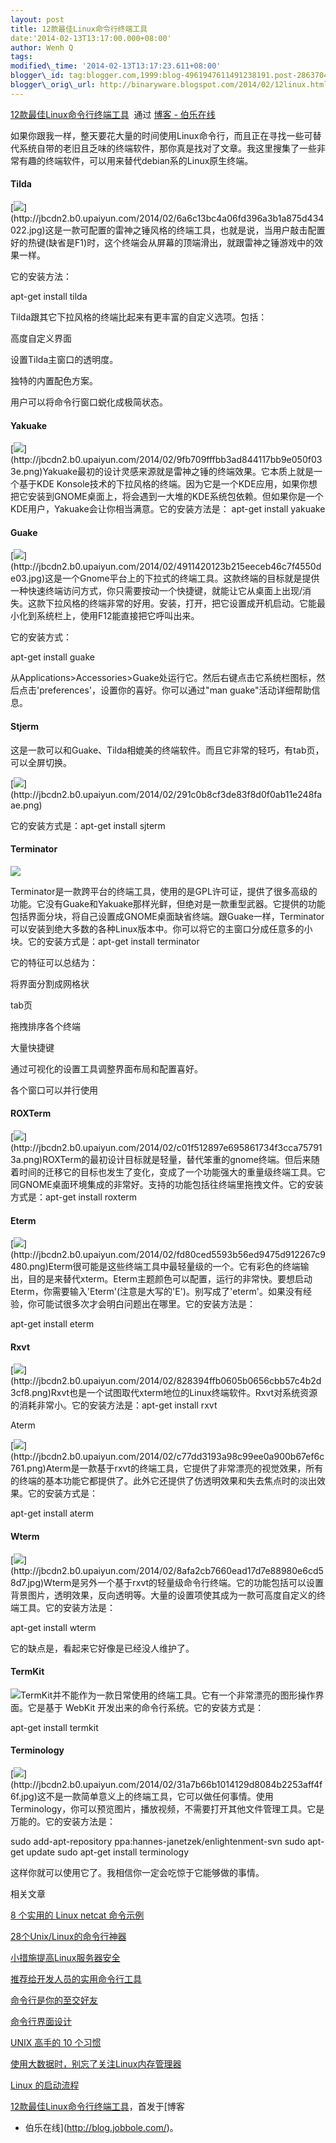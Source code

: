 ```yaml
--- 
layout: post 
title: 12款最佳Linux命令行终端工具 
date:'2014-02-13T13:17:00.000+08:00' 
author: Wenh Q
tags:
modified\_time: '2014-02-13T13:17:23.611+08:00' 
blogger\_id: tag:blogger.com,1999:blog-4961947611491238191.post-2863704827812834093
blogger\_orig\_url: http://binaryware.blogspot.com/2014/02/12linux.html
--- 
```

[12款最佳Linux命令行终端工具](http://blog.jobbole.com/59165/)  通过
[博客 - 伯乐在线](http://blog.jobbole.com/)



如果你跟我一样，整天要花大量的时间使用Linux命令行，而且正在寻找一些可替代系统自带的老旧且乏味的终端软件，那你真是找对了文章。我这里搜集了一些非常有趣的终端软件，可以用来替代debian系的Linux原生终端。


#### Tilda



[![](https://images-blogger-opensocial.googleusercontent.com/gadgets/proxy?url=http%3A%2F%2Fjbcdn2.b0.upaiyun.com%2F2014%2F02%2F6a6c13bc4a06fd396a3b1a875d434022.jpg&container=blogger&gadget=a&rewriteMime=image%2F*)](http://jbcdn2.b0.upaiyun.com/2014/02/6a6c13bc4a06fd396a3b1a875d434022.jpg)这是一款可配置的雷神之锤风格的终端工具，也就是说，当用户敲击配置好的热键(缺省是F1)时，这个终端会从屏幕的顶端滑出，就跟雷神之锤游戏中的效果一样。



它的安装方法：



apt-get install tilda





Tilda跟其它下拉风格的终端比起来有更丰富的自定义选项。包括：

高度自定义界面

设置Tilda主窗口的透明度。

独特的内置配色方案。

用户可以将命令行窗口蜕化成极简状态。


#### Yakuake



[![](https://images-blogger-opensocial.googleusercontent.com/gadgets/proxy?url=http%3A%2F%2Fjbcdn2.b0.upaiyun.com%2F2014%2F02%2F9fb709fffbb3ad844117bb9e050f033e.png&container=blogger&gadget=a&rewriteMime=image%2F*)](http://jbcdn2.b0.upaiyun.com/2014/02/9fb709fffbb3ad844117bb9e050f033e.png)Yakuake最初的设计灵感来源就是雷神之锤的终端效果。它本质上就是一个基于KDE
Konsole技术的下拉风格的终端。因为它是一个KDE应用，如果你想把它安装到GNOME桌面上，将会遇到一大堆的KDE系统包依赖。但如果你是一个KDE用户，Yakuake会让你相当满意。它的安装方法是：
apt-get install yakuake






#### Guake



[![](https://images-blogger-opensocial.googleusercontent.com/gadgets/proxy?url=http%3A%2F%2Fjbcdn2.b0.upaiyun.com%2F2014%2F02%2F4911420123b215eeceb46c7f4550de03.jpg&container=blogger&gadget=a&rewriteMime=image%2F*)](http://jbcdn2.b0.upaiyun.com/2014/02/4911420123b215eeceb46c7f4550de03.jpg)这是一个Gnome平台上的下拉式的终端工具。这款终端的目标就是提供一种快速终端访问方式，你只需要按动一个快捷键，就能让它从桌面上出现/消失。这款下拉风格的终端非常的好用。安装，打开，把它设置成开机启动。它能最小化到系统栏上，使用F12能直接把它呼叫出来。



它的安装方式：



apt-get install guake





从Applications&gt;Accessories&gt;Guake处运行它。然后右键点击它系统栏图标，然后点击'preferences'，设置你的喜好。你可以通过"man
guake"活动详细帮助信息。




#### Stjerm



这是一款可以和Guake、Tilda相媲美的终端软件。而且它非常的轻巧，有tab页，可以全屏切换。



[![](https://images-blogger-opensocial.googleusercontent.com/gadgets/proxy?url=http%3A%2F%2Fjbcdn2.b0.upaiyun.com%2F2014%2F02%2F291c0b8cf3de83f8d0f0ab11e248faae.png&container=blogger&gadget=a&rewriteMime=image%2F*)](http://jbcdn2.b0.upaiyun.com/2014/02/291c0b8cf3de83f8d0f0ab11e248faae.png)



它的安装方式是：apt-get install sjterm






#### Terminator



![](https://images-blogger-opensocial.googleusercontent.com/gadgets/proxy?url=http%3A%2F%2Fjbcdn2.b0.upaiyun.com%2F2014%2F02%2Fb47ace2e823c73896dd5acf880aa07d1.png&container=blogger&gadget=a&rewriteMime=image%2F*)



Terminator是一款跨平台的终端工具，使用的是GPL许可证，提供了很多高级的功能。它没有Guake和Yakuake那样光鲜，但绝对是一款重型武器。它提供的功能包括界面分块，将自己设置成GNOME桌面缺省终端。跟Guake一样，Terminator可以安装到绝大多数的各种Linux版本中。你可以将它的主窗口分成任意多的小块。它的安装方式是：apt-get
install terminator





它的特征可以总结为：

将界面分割成网格状

tab页

拖拽排序各个终端

大量快捷键

通过可视化的设置工具调整界面布局和配置喜好。

各个窗口可以并行使用




#### ROXTerm



[![](https://images-blogger-opensocial.googleusercontent.com/gadgets/proxy?url=http%3A%2F%2Fjbcdn2.b0.upaiyun.com%2F2014%2F02%2Fc01f512897e695861734f3cca757913a.png&container=blogger&gadget=a&rewriteMime=image%2F*)](http://jbcdn2.b0.upaiyun.com/2014/02/c01f512897e695861734f3cca757913a.png)ROXTerm的最初设计目标就是轻量，替代笨重的gnome终端。但后来随着时间的迁移它的目标也发生了变化，变成了一个功能强大的重量级终端工具。它同GNOME桌面环境集成的非常好。支持的功能包括往终端里拖拽文件。它的安装方式是：apt-get
install roxterm








#### Eterm



[![](https://images-blogger-opensocial.googleusercontent.com/gadgets/proxy?url=http%3A%2F%2Fjbcdn2.b0.upaiyun.com%2F2014%2F02%2Ffd80ced5593b56ed9475d912267c9480.png&container=blogger&gadget=a&rewriteMime=image%2F*)](http://jbcdn2.b0.upaiyun.com/2014/02/fd80ced5593b56ed9475d912267c9480.png)Eterm很可能是这些终端工具中最轻量级的一个。它有彩色的终端输出，目的是来替代xterm。Eterm主题颜色可以配置，运行的非常快。要想启动Eterm，你需要输入'Eterm'(注意是大写的'E')。别写成了'eterm'。如果没有经验，你可能试很多次才会明白问题出在哪里。它的安装方法是：



apt-get install eterm








#### Rxvt



[![](https://images-blogger-opensocial.googleusercontent.com/gadgets/proxy?url=http%3A%2F%2Fjbcdn2.b0.upaiyun.com%2F2014%2F02%2F828394ffb0605b0656cbb57c4b2d3cf8.png&container=blogger&gadget=a&rewriteMime=image%2F*)](http://jbcdn2.b0.upaiyun.com/2014/02/828394ffb0605b0656cbb57c4b2d3cf8.png)Rxvt也是一个试图取代xterm地位的Linux终端软件。Rxvt对系统资源的消耗非常小。它的安装方法是：apt-get
install rxvt



Aterm



[![](https://images-blogger-opensocial.googleusercontent.com/gadgets/proxy?url=http%3A%2F%2Fjbcdn2.b0.upaiyun.com%2F2014%2F02%2Fc77dd3193a98c99ee0a900b67ef6c761.png&container=blogger&gadget=a&rewriteMime=image%2F*)](http://jbcdn2.b0.upaiyun.com/2014/02/c77dd3193a98c99ee0a900b67ef6c761.png)Aterm是一款基于rxvt的终端工具，它提供了非常漂亮的视觉效果，所有的终端的基本功能它都提供了。此外它还提供了仿透明效果和失去焦点时的淡出效果。它的安装方式是：



apt-get install aterm






#### Wterm



[![](https://images-blogger-opensocial.googleusercontent.com/gadgets/proxy?url=http%3A%2F%2Fjbcdn2.b0.upaiyun.com%2F2014%2F02%2F8afa2cb7660ead17d7e88980e6cd58d7.jpg&container=blogger&gadget=a&rewriteMime=image%2F*)](http://jbcdn2.b0.upaiyun.com/2014/02/8afa2cb7660ead17d7e88980e6cd58d7.jpg)Wterm是另外一个基于rxvt的轻量级命令行终端。它的功能包括可以设置背景图片，透明效果，反向透明等。大量的设置项使其成为一款可高度自定义的终端工具。它的安装方法是：







apt-get install wterm





它的缺点是，看起来它好像是已经没人维护了。




#### TermKit



![](https://images-blogger-opensocial.googleusercontent.com/gadgets/proxy?url=http%3A%2F%2Fjbcdn2.b0.upaiyun.com%2F2014%2F02%2F1e6c7c5f4147bad9509b487508ade5ed.png&container=blogger&gadget=a&rewriteMime=image%2F*)TermKit并不能作为一款日常使用的终端工具。它有一个非常漂亮的图形操作界面。它是基于
WebKit 开发出来的命令行系统。它的安装方式是：



apt-get install termkit










#### Terminology



[![](https://images-blogger-opensocial.googleusercontent.com/gadgets/proxy?url=http%3A%2F%2Fjbcdn2.b0.upaiyun.com%2F2014%2F02%2F31a7b66b1014129d8084b2253aff4f6f.jpg&container=blogger&gadget=a&rewriteMime=image%2F*)](http://jbcdn2.b0.upaiyun.com/2014/02/31a7b66b1014129d8084b2253aff4f6f.jpg)这不是一款简单意义上的终端工具，它可以做任何事情。使用Terminology，你可以预览图片，播放视频，不需要打开其他文件管理工具。它是万能的。它的安装方法是：



sudo add-apt-repository ppa:hannes-janetzek/enlightenment-svn sudo
apt-get update sudo apt-get install terminology









这样你就可以使用它了。我相信你一定会吃惊于它能够做的事情。



相关文章

[8 个实用的 Linux netcat 命令示例](http://blog.jobbole.com/18131/)

[28个Unix/Linux的命令行神器](http://blog.jobbole.com/23638/)

[小措施提高Linux服务器安全](http://blog.jobbole.com/25484/)

[推荐给开发人员的实用命令行工具](http://blog.jobbole.com/30251/)

[命令行是你的至交好友](http://blog.jobbole.com/35885/)

[命令行界面设计](http://blog.jobbole.com/54245/)

[UNIX 高手的 10 个习惯](http://blog.jobbole.com/55455/)

[使用大数据时，别忘了关注Linux内存管理器](http://blog.jobbole.com/52898/)

[Linux 的启动流程](http://blog.jobbole.com/46078/)



[12款最佳Linux命令行终端工具](http://blog.jobbole.com/59165/)，首发于[博客
- 伯乐在线](http://blog.jobbole.com/)。
